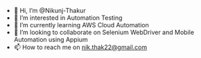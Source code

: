 - 👋 Hi, I’m @Nikunj-Thakur
- 👀 I’m interested in Automation Testing
- 🌱 I’m currently learning AWS Cloud Automation
- 💞️ I’m looking to collaborate on Selenium WebDriver and Mobile Automation using Appium
- 📫 How to reach me on nik.thak22@gmail.com

<!---
Nikunj-Thakur/Nikunj-Thakur is a ✨ special ✨ repository because its `README.md` (this file) appears on your GitHub profile.
You can click the Preview link to take a look at your changes.
--->
